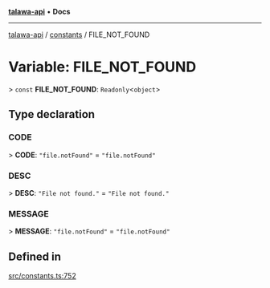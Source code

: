 [**talawa-api**](../../README.md) • **Docs**

***

[talawa-api](../../modules.md) / [constants](../README.md) / FILE\_NOT\_FOUND

# Variable: FILE\_NOT\_FOUND

\> `const` **FILE\_NOT\_FOUND**: `Readonly`\<`object`\>

## Type declaration

### CODE

\> **CODE**: `"file.notFound"` = `"file.notFound"`

### DESC

\> **DESC**: `"File not found."` = `"File not found."`

### MESSAGE

\> **MESSAGE**: `"file.notFound"` = `"file.notFound"`

## Defined in

[src/constants.ts:752](https://github.com/PalisadoesFoundation/talawa-api/blob/bba5d82264abb62b9e358a3d3fe1af18a8a8f6e4/src/constants.ts#L752)
